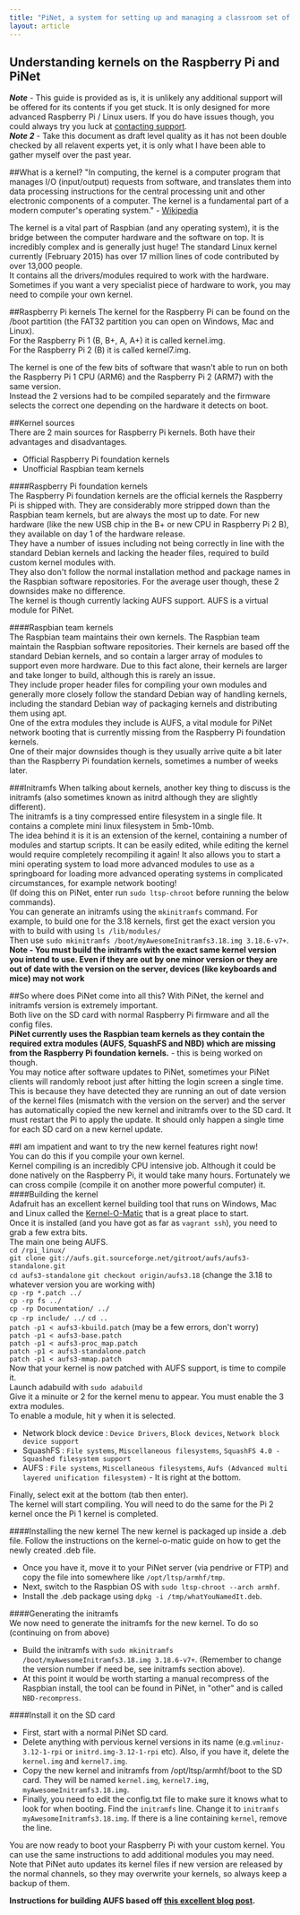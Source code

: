 ```yaml
---
title: "PiNet, a system for setting up and managing a classroom set of Raspberry Pis."
layout: article
---
```


Understanding kernels on the Raspberry Pi and PiNet
-----------------------------------

***Note*** -  This guide is provided as is, it is unlikely any additional support will be offered for its contents if you get stuck. It is only designed for more advanced Raspberry Pi / Linux users. If you do have issues though, you could always try you luck at [contacting support](../support.html).   
***Note 2*** - Take this document as draft level quality as it has not been double checked by all relavent experts yet, it is only what I have been able to gather myself over the past year.

##What is a kernel?
"In computing, the kernel is a computer program that manages I/O (input/output) requests from software, and translates them into data processing instructions for the central processing unit and other electronic components of a computer. The kernel is a fundamental part of a modern computer's operating system." - [Wikipedia](http://en.wikipedia.org/wiki/Kernel_%28operating_system%29)        
   
The kernel is a vital part of Raspbian (and any operating system), it is the bridge between the computer hardware and the software on top. It is incredibly complex and is generally just huge! The standard Linux kernel currently (February 2015) has over 17 million lines of code contributed by over 13,000 people.   
It contains all the drivers/modules required to work with the hardware. Sometimes if you want a very specialist piece of hardware to work, you may need to compile your own kernel.
   
##Raspberry Pi kernels
The kernel for the Raspberry Pi can be found on the /boot partition (the FAT32 partition you can open on Windows, Mac and Linux).   
For the Raspberry Pi 1 (B, B+, A, A+) it is called kernel.img.   
For the Raspberry Pi 2 (B) it is called kernel7.img.  
    
The kernel is one of the few bits of software that wasn't able to run on both the Raspberry Pi 1 CPU (ARM6) and the Raspberry Pi 2 (ARM7) with the same version.   
Instead the 2 versions had to be compiled separately and the firmware selects the correct one depending on the hardware it detects on boot.   
   
##Kernel sources   
There are 2 main sources for Raspberry Pi kernels. Both have their advantages and disadvantages.     
- Official Raspberry Pi foundation kernels   
- Unofficial Raspbian team kernels

####Raspberry Pi foundation kernels   
The Raspberry Pi foundation kernels are the official kernels the Raspberry Pi is shipped with. They are considerably more stripped down than the Raspbian team kernels, but are always the most up to date. For new hardware (like the new USB chip in the B+ or new CPU in Raspberry Pi 2 B), they available on day 1 of the hardware release.   
They have a number of issues including not being correctly in line with the standard Debian kernels and lacking the header files, required to build custom kernel modules with.   
They also don't follow the normal installation method and package names in the Raspbian software repositories.
For the average user though, these 2 downsides make no difference.   
The kernel is though currently lacking AUFS support. AUFS is a virtual module for PiNet. 

####Raspbian team kernels   
The Raspbian team maintains their own kernels. The Raspbian team maintain the Raspbian software repositories. Their kernels are based off the standard Debian kernels, and so contain a larger array of modules to support even more hardware. Due to this fact alone, their kernels are larger and take longer to build, although this is rarely an issue.   
They include proper header files for compiling your own modules and generally more closely follow the standard Debian way of handling kernels, including the standard Debian way of packaging kernels and distributing them using apt.   
One of the extra modules they include is AUFS, a vital module for PiNet network booting that is currently missing from the Raspberry Pi foundation kernels.   
One of their major downsides though is they usually arrive quite a bit later than the Raspberry Pi foundation kernels, sometimes a number of weeks later.    

###Initramfs
When talking about kernels, another key thing to discuss is the initramfs (also sometimes known as initrd although they are slightly different).   
The initramfs is a tiny compressed entire filesystem in a single file. It contains a complete mini linux filesystem in 5mb-10mb.   
The idea behind it is it is an extension of the kernel, containing a number of modules and startup scripts. It can be easily edited, while editing the kernel would require completely recompiling it again! It also allows you to start a mini operating system to load more advanced modules to use as a springboard for loading more advanced operating systems in complicated circumstances, for example network booting!   
(If doing this on PiNet, enter run ```sudo ltsp-chroot``` before running the below commands).   
You can generate an initramfs using the ```mkinitramfs``` command. For example, to build one for the 3.18 kernels, first get the exact version you with to build with using ```ls /lib/modules/```   
Then use ```sudo mkinitramfs /boot/myAwesomeInitramfs3.18.img 3.18.6-v7+```.   
**Note - You must build the initramfs with the exact same kernel version you intend to use. Even if they are out by one minor version or they are out of date with the version on the server, devices (like keyboards and mice) may not work**


##So where does PiNet come into all this?
With PiNet, the kernel and initramfs version is extremely important.   
Both live on the SD card with normal Raspberry Pi firmware and all the config files.   
**PiNet currently uses the Raspbian team kernels as they contain the required extra modules (AUFS, SquashFS and NBD) which are missing from the Raspberry Pi foundation kernels.** - this is being worked on though.   
You may notice after software updates to PiNet, sometimes your PiNet clients will randomly reboot just after hitting the login screen a single time. This is because they have detected they are running an out of date version of the kernel files (mismatch with the version on the server) and the server has automatically copied the new kernel and initramfs over to the SD card. It must restart the Pi to apply the update. It should only happen a single time for each SD card on a new kernel update.   
   
##I am impatient and want to try the new kernel features right now!   
You can do this if you compile your own kernel.   
Kernel compiling is an incredibly CPU intensive job. Although it could be done natively on the Raspberry Pi, it would take many hours. Fortunately we can cross compile (compile it on another more powerful computer) it.   
####Building the kernel   
Adafruit has an excellent kernel building tool that runs on Windows, Mac and Linux called the [Kernel-O-Matic](https://learn.adafruit.com/raspberry-pi-kernel-o-matic/overview) that is a great place to start.   
Once it is installed (and you have got as far as ```vagrant ssh```), you need to grab a few extra bits.   
The main one being AUFS.   
```cd /rpi_linux/```   
```git clone git://aufs.git.sourceforge.net/gitroot/aufs/aufs3-standalone.git```   
```cd aufs3-standalone```
```git checkout origin/aufs3.18``` (change the 3.18 to whatever version you are working with)   
```cp -rp *.patch ../```   
```cp -rp fs ../```   
```cp -rp Documentation/ ../```   
```cp -rp include/ ../```
```cd ..```   
```patch -p1 < aufs3-kbuild.patch``` (may be a few errors, don't worry)   
```patch -p1 < aufs3-base.patch```   
```patch -p1 < aufs3-proc_map.patch```   
```patch -p1 < aufs3-standalone.patch```   
```patch -p1 < aufs3-mmap.patch```   
Now that your kernel is now patched with AUFS support, is time to compile it.   
Launch adabuild with ```sudo adabuild```   
Give it a minuite or 2 for the kernel menu to appear. You must enable the 3 extra modules.     
To enable a module, hit y when it is selected.    
- Network block device : ```Device Drivers```, ```Block devices```, ```Network block device support```   
- SquashFS : ```File systems```, ```Miscellaneous filesystems```, ```SquashFS 4.0 - Squashed filesystem support```   
- AUFS : ```File systems```, ```Miscellaneous filesystems```, ```Aufs (Advanced multi layered unification filesystem)``` - It is right at the bottom.   

Finally, select exit at the bottom (tab then enter).   
The kernel will start compiling. You will need to do the same for the Pi 2 kernel once the Pi 1 kernel is completed.   
   
####Installing the new kernel
The new kernel is packaged up inside a .deb file. Follow the instructions on the kernel-o-matic guide on how to get the newly created .deb file.   
- Once you have it, move it to your PiNet server (via pendrive or FTP) and copy the file into somewhere like ```/opt/ltsp/armhf/tmp```.   
- Next, switch to the Raspbian OS with ```sudo ltsp-chroot --arch armhf```.   
- Install the .deb package using ```dpkg -i /tmp/whatYouNamedIt.deb```.    
    
####Generating the initramfs   
We now need to generate the initramfs for the new kernel. To do so (continuing on from above)   
- Build the initramfs with ```sudo mkinitramfs /boot/myAwesomeInitramfs3.18.img 3.18.6-v7+```. (Remember to change the version number if need be, see initramfs section above).   
- At this point it would be worth starting a manual recompress of the Raspbian install, the tool can be found in PiNet, in "other" and is called ```NBD-recompress```.   
    
####Install it on the SD card   
- First, start with a normal PiNet SD card.   
- Delete anything with pervious kernel versions in its name (e.g.```vmlinuz-3.12-1-rpi``` or ```initrd.img-3.12-1-rpi``` etc). Also, if you have it, delete the ```kernel.img``` and ```kernel7.img```.   
- Copy the new kernel and initramfs from /opt/ltsp/armhf/boot to the SD card. They will be named ```kernel.img```, ```kernel7.img```, ```myAwesomeInitramfs3.18.img```.   
- Finally, you need to edit the config.txt file to make sure it knows what to look for when booting. Find the ```initramfs``` line. Change it to ```initramfs myAwesomeInitramfs3.18.img```. If there is a line containing ```kernel```, remove the line.      

You are now ready to boot your Raspberry Pi with your custom kernel. You can use the same instructions to add additional modules you may need.   
Note that PiNet auto updates its kernel files if new version are released by the normal channels, so they may overwrite your kernels, so always keep a backup of them.   
   
**Instructions for building AUFS based off [this excellent blog post](http://rpitc.blogspot.co.uk/p/kernel-rebuild.html).**
